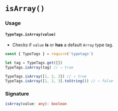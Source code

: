 # `isArray()`

### Usage

#### `TypeTags.isArray(value)`

- Checks if `value` **is** or **has** a default `Array` type tag.

```js
const { TypeTags } = require('typetags')

let tag = TypeTags.get([])
TypeTags.isArray(tag) // → true

TypeTags.isArray([1, 2, 3]) // → true
TypeTags.isArray([1, 2, 3].toString()) // → false
```

### Signature

```ts
isArray(value: any): boolean
```
